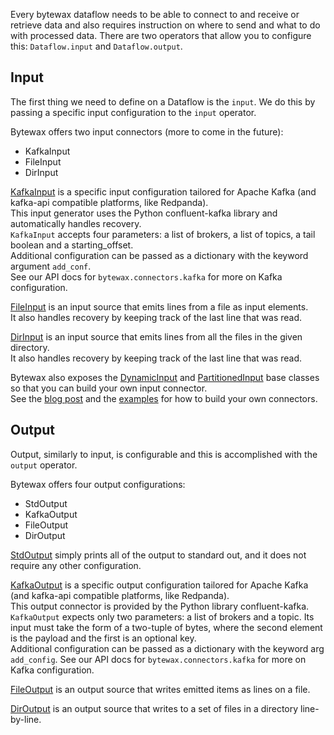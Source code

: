 Every bytewax dataflow needs to be able to connect to and receive or retrieve data and also requires instruction on where to send and what to do with processed data. 
There are two operators that allow you to configure this: `Dataflow.input` and `Dataflow.output`.

## Input

The first thing we need to define on a Dataflow is the `input`.
We do this by passing a specific input configuration to the `input` operator.

Bytewax offers two input connectors (more to come in the future):
- KafkaInput
- FileInput
- DirInput


[KafkaInput](/apidocs/bytewax.connectors/kafka#bytewax.connectors.kafka.KafkaInput) is a
specific input configuration tailored for Apache Kafka (and kafka-api compatible
platforms, like Redpanda).  
This input generator uses the Python confluent-kafka library and automatically handles
recovery.  
`KafkaInput` accepts four parameters: a list of brokers, a list of topics, a tail
boolean and a starting_offset.  
Additional configuration can be passed as a dictionary with the keyword argument
`add_conf`.  
See our API docs for `bytewax.connectors.kafka` for more on Kafka configuration.

[FileInput](/apidocs/bytewax.connectors/files#bytewax.connectors.files.FileInput) is an
input source that emits lines from a file as input elements.  
It also handles recovery by keeping track of the last line that was read.

[DirInput](/apidocs/bytewax.connectors/files#bytewax.connectors.files.DirInput) is an
input source that emits lines from all the files in the given directory.  
It also handles recovery by keeping track of the last line that was read.

Bytewax also exposes the [DynamicInput]() and [PartitionedInput]() base classes so that
you can build your own input connector.  
See the [blog post]() and the [examples]() for how to build your own connectors.

## Output

Output, similarly to input, is configurable and this is accomplished with the `output` operator.

Bytewax offers four output configurations:
- StdOutput
- KafkaOutput
- FileOutput
- DirOutput

[StdOutput]() simply prints all of the
output to standard out, and it does not require any other configuration.

[KafkaOutput]() is a specific output configuration tailored for Apache Kafka (and
kafka-api compatible platforms, like Redpanda).  
This output connector is provided by the Python library confluent-kafka.
`KafkaOutput` expects only two parameters: a list of brokers and a topic.
Its input must take the form of a two-tuple of bytes, where the second element
is the payload and the first is an optional key.  
Additional configuration can be passed as a dictionary with the keyword arg `add_config`.
See our API docs for `bytewax.connectors.kafka` for more on Kafka configuration.

[FileOutput](/apidocs/bytewax.connectors/files#bytewax.connectors.files.FileOutput) is an
output source that writes emitted items as lines on a file.  

[DirOutput](/apidocs/bytewax.connectors/files#bytewax.connectors.files.DirOutput) is an
output source that writes to a set of files in a directory line-by-line.
